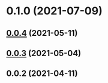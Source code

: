 # 0.1.0 (2021-07-09)

## [0.0.4](https://github.com/alex-lit/config-htmllint/compare/v0.0.3...v0.0.4) (2021-05-11)

## [0.0.3](https://github.com/alex-lit/config-htmllint/compare/v0.0.2...v0.0.3) (2021-05-04)

## 0.0.2 (2021-04-11)

